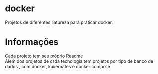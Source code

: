 # docker

Projetos de diferentes natureza para praticar docker. 

# Informações

Cada projeto tem seu próprio Readme<br>
Aleḿ dos projetos de cada tecnologia tem projetos por tipo de banco de dados , com docker, kubernates  e docker compose<br>
 
